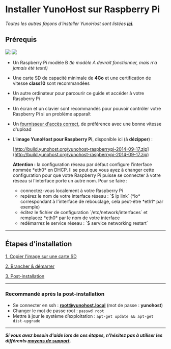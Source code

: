 # Installer YunoHost sur Raspberry Pi

*Toutes les autres façons d'installer YunoHost sont listées **[ici](/install_fr)**.*

## Prérequis

<img src="https://yunohost.org/images/raspberry-pi-model-b.jpg">
<img src="https://yunohost.org/images/sdcard.jpg">

* Un Raspberry Pi modèle B *(le modèle A devrait fonctionner, mais n'a jamais été testé)*
* Une carte SD de capacité minimale de **4Go** et une certification de vitesse **class10** sont recommandées
* Un autre ordinateur pour parcourir ce guide et accéder à votre Raspberry Pi
* Un écran et un clavier sont recommandés pour pouvoir contrôler votre Raspberry Pi si un problème apparaît
* Un [fournisseur d'accès correct](/isp_fr), de préférence avec une bonne vitesse d'upload
* L’**image YunoHost pour Raspberry Pi**, disponible ici (à **dézipper**) :

    [http://build.yunohost.org/yunohost-raspberrypi-2014-09-17.zip](http://build.yunohost.org/yunohost-raspberrypi-2014-09-17.zip)

    <div class="alert alert-warning">
    <b>Attention :</b> la configuration réseau par défaut configure l'interface nommée *eth0* en DHCP. Il se peut que vous ayez à changer cette configuration pour que votre Raspberry Pi puisse se connecter à votre réseau si l'interface porte un autre nom. Pour se faire :
    <ul>
    <li>connectez-vous localement à votre Raspberry Pi</li>
    <li>repérez le nom de votre interface réseau : `$ ip link` (*lo* correspondant à l'interface de rebouclage, cela peut-être *eth1* par exemple)</li>
    <li>éditez le fichier de configuration `/etc/network/interfaces` et remplacez *eth0* par le nom de votre interface</li>
    <li>redémarrez le service réseau : `$ service networking restart`</li>
    </ul>
    </div>

---

## Étapes d'installation

<a class="btn btn-lg btn-default" href="/copy_image_fr">1. Copier l'image sur une carte SD</a>

<a class="btn btn-lg btn-default" href="/plug_and_boot_fr">2. Brancher & démarrer</a>

<a class="btn btn-lg btn-default" href="/postinstall_fr">3. Post-installation</a>

---

### Recommandé après la post-installation

* Se connecter en ssh : **root@yunohost.local** (mot de passe : **yunohost**)
* Changer le mot de passe root : ```passwd root```
* Mettre à jour le système d’exploitation : ```apt-get update && apt-get dist-upgrade```

---
***Si vous avez besoin d'aide lors de ces étapes, n'hésitez pas à utiliser les différents [moyens de support](/support_fr).***


